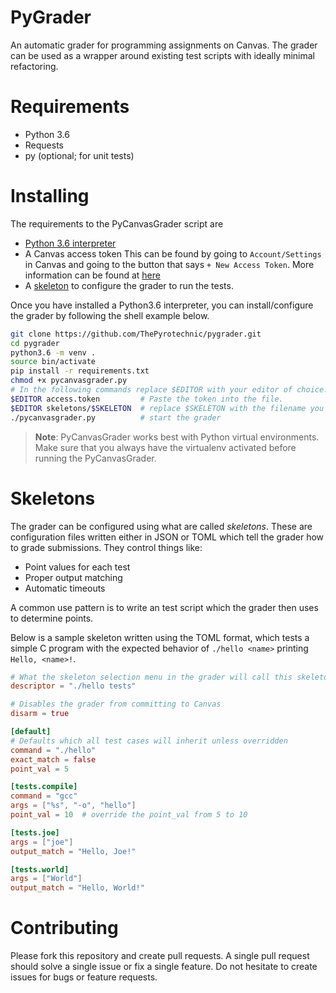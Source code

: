 # PyGrader

An automatic grader for programming assignments on Canvas. The grader can be used as a wrapper around existing
test scripts with ideally minimal refactoring.

# Requirements

- Python 3.6
- Requests
- py (optional; for unit tests) 

# Installing

The requirements to the PyCanvasGrader script are
- [Python 3.6 interpreter](https://www.python.org/downloads/release/python-364/)
- A Canvas access token
  This can be found by going to `Account/Settings` in Canvas and going to the button that says
  `+ New Access Token`. More information can be found at [here](https://community.canvaslms.com/docs/DOC-10806-4214724194)
- A [skeleton](#Skeletons) to configure the grader to run the tests.

Once you have installed a Python3.6 interpreter, you can install/configure the grader by following 
the shell example below.
```bash
git clone https://github.com/ThePyrotechnic/pygrader.git
cd pygrader
python3.6 -m venv .
source bin/activate
pip install -r requirements.txt
chmod +x pycanvasgrader.py
# In the following commands replace $EDITOR with your editor of choice.
$EDITOR access.token         # Paste the token into the file.
$EDITOR skeletons/$SKELETON  # replace $SKELETON with the filename you want for the skeleton
./pycanvasgrader.py          # start the grader
```

> __Note__: PyCanvasGrader works best with Python virtual environments. Make sure that you always
  have the virtualenv activated before running the PyCanvasGrader.

# Skeletons

The grader can be configured using what are called _skeletons_. These are configuration files written
either in JSON or TOML which tell the grader how to grade submissions. They control things like:
- Point values for each test
- Proper output matching
- Automatic timeouts

A common use pattern is to write an test script which the grader then uses to determine points.

Below is a sample skeleton written using the TOML format, which tests a simple
C program with the expected behavior of `./hello <name>` printing `Hello, <name>!`.

```toml
# What the skeleton selection menu in the grader will call this skeleton
descriptor = "./hello tests"

# Disables the grader from committing to Canvas
disarm = true

[default]
# Defaults which all test cases will inherit unless overridden
command = "./hello"
exact_match = false
point_val = 5

[tests.compile]
command = "gcc"
args = ["%s", "-o", "hello"]
point_val = 10  # override the point_val from 5 to 10

[tests.joe]
args = ["joe"]
output_match = "Hello, Joe!"

[tests.world]
args = ["World"]
output_match = "Hello, World!"
```

# Contributing

Please fork this repository and create pull requests. A single pull request should solve a single issue or fix a single feature.
Do not hesitate to create issues for bugs or feature requests.
